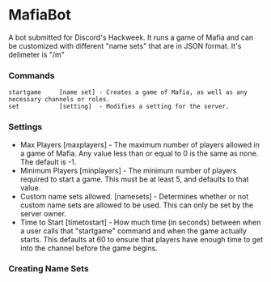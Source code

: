# MafiaBot
A bot submitted for Discord's Hackweek. It runs a game of Mafia and can be customized with different "name sets" that are in JSON format. It's delimeter is "/m"

### Commands
```
startgame     [name set] - Creates a game of Mafia, as well as any necessary channels or roles.
set           [setting]  - Modifies a setting for the server.
```

### Settings
* Max Players [maxplayers] - The maximum number of players allowed in a game of Mafia. Any value less than or equal to 0 is the same as none. The default is -1.
* Minimum Players [minplayers] - The minimum number of players required to start a game. This must be at least 5, and defaults to that value.
* Custom name sets allowed. [namesets] - Determines whether or not custom name sets are allowed to be used. This can only be set by the server owner.
* Time to Start [timetostart] - How much time (in seconds) between when a user calls that "startgame" command and when the game actually starts. This defaults at 60 to ensure that players have enough time to get into the channel before the game begins.

### Creating Name Sets
